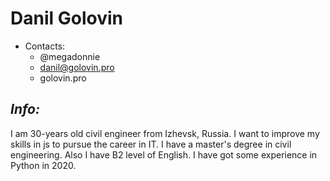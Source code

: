 # __Danil Golovin__	
* Contacts:
	* @megadonnie
	* danil@golovin.pro
	* golovin.pro

## _Info:_
I am 30-years old civil engineer from Izhevsk, Russia. I want to improve my skills 
in js to pursue the career in IT. I have a master's degree in civil engineering. Also I have B2 level of English. I have got some experience in Python in 2020.  